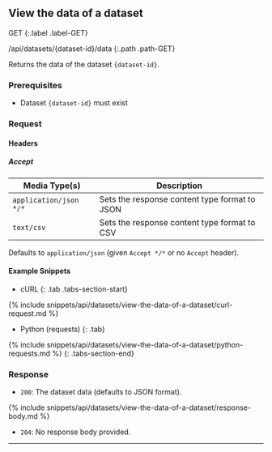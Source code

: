 ## View the data of a dataset

GET
{:.label .label-GET}

/api/datasets/{dataset-id}/data
{:.path .path-GET}

Returns the data of the dataset `{dataset-id}`.

### Prerequisites
- Dataset `{dataset-id}` must exist

### Request
#### Headers
##### Accept

Media Type(s) | Description
------------- | -----------
`application/json` `*/*` | Sets the response content type format to JSON
`text/csv` | Sets the response content type format to CSV

Defaults to `application/json` (given `Accept */*` or no `Accept` header).

#### Example Snippets
- cURL
{: .tab .tabs-section-start}

{% include snippets/api/datasets/view-the-data-of-a-dataset/curl-request.md %}

- Python (requests)
{: .tab}

{% include snippets/api/datasets/view-the-data-of-a-dataset/python-requests.md %}
{: .tabs-section-end}

### Response
- `200`: The dataset data (defaults to JSON format).

{% include snippets/api/datasets/view-the-data-of-a-dataset/response-body.md %}

- `204`: No response body provided.

---
